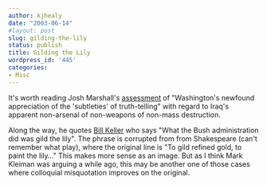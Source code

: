```yaml
---
author: kjhealy
date: "2003-06-14"
#layout: post
slug: gilding-the-lily
status: publish
title: Gilding the Lily
wordpress_id: '445'
categories:
- Misc
---
```


It's worth reading Josh Marshall's [assessment](http://talkingpointsmemo.com/june0302.html#061403149am) of "Washington's newfound appreciation of the 'subtleties' of truth-telling" with regard to Iraq's apparent non-arsenal of non-weapons of non-mass destruction.

Along the way, he quotes [Bill Keller](http://www.nytimes.com/2003/06/14/opinion/14KELL.html?pagewanted=all&position=) who says "What the Bush administration did was gild the lily". The phrase is corrupted from from Shakespeare (can't remember what play), where the original line is "To gild refined gold, to paint the lily…" This makes more sense as an image. But as I think Mark Kleiman was arguing a while ago, this may be another one of those cases where colloquial misquotation improves on the original.
